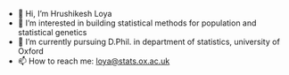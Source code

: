 - 👋 Hi, I’m Hrushikesh Loya
- 👀 I’m interested in building statistical methods for population and statistical genetics
- 🌱 I’m currently pursuing D.Phil. in department of statistics, university of Oxford
- 📫 How to reach me: loya@stats.ox.ac.uk

<!---
hrushikeshloya/hrushikeshloya is a ✨ special ✨ repository because its `README.md` (this file) appears on your GitHub profile.
You can click the Preview link to take a look at your changes.
--->
